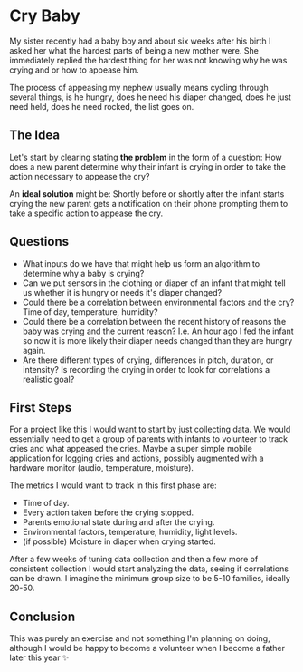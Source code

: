 Cry Baby
========

My sister recently had a baby boy and about six weeks after his birth I asked her what the hardest parts of being a new mother were. She immediately replied the hardest thing for her was not knowing why he was crying and or how to appease him.

The process of appeasing my nephew usually means cycling through several things, is he hungry, does he need his diaper changed, does he just need held, does he need rocked, the list goes on.

## The Idea

Let's start by clearing stating **the problem** in the form of a question: How does a new parent determine why their infant is crying in order to take the action necessary to appease the cry?

An **ideal solution** might be: Shortly before or shortly after the infant starts crying the new parent gets a notification on their phone prompting them to take a specific action to appease the cry.

## Questions

* What inputs do we have that might help us form an algorithm to determine why a baby is crying?
* Can we put sensors in the clothing or diaper of an infant that might tell us whether it is hungry or needs it's diaper changed?
* Could there be a correlation between environmental factors and the cry? Time of day, temperature, humidity?
* Could there be a correlation between the recent history of reasons the baby was crying and the current reason? I.e. An hour ago I fed the infant so now it is more likely their diaper needs changed than they are hungry again.
* Are there different types of crying, differences in pitch, duration, or intensity? Is recording the crying in order to look for correlations a realistic goal?

## First Steps

For a project like this I would want to start by just collecting data. We would essentially need to get a group of parents with infants to volunteer to track cries and what appeased the cries. Maybe a super simple mobile application for logging cries and actions, possibly augmented with a hardware monitor (audio, temperature, moisture).

The metrics I would want to track in this first phase are:

* Time of day.
* Every action taken before the crying stopped.
* Parents emotional state during and after the crying.
* Environmental factors, temperature, humidity, light levels.
* (if possible) Moisture in diaper when crying started.

After a few weeks of tuning data collection and then a few more of consistent collection I would start analyzing the data, seeing if correlations can be drawn. I imagine the minimum group size to be 5-10 families, ideally 20-50.

## Conclusion

This was purely an exercise and not something I'm planning on doing, although I would be happy to become a volunteer when I become a father later this year :sparkles:
